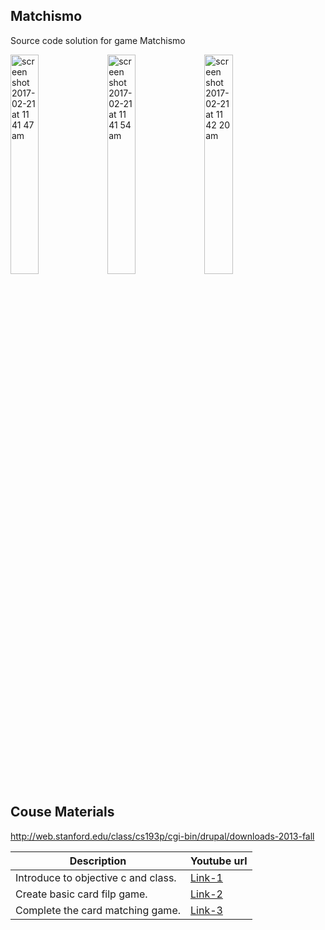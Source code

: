 ## Matchismo
Source code solution for game Matchismo

<img width="30%" alt="screen shot 2017-02-21 at 11 41 47 am" src="https://cloud.githubusercontent.com/assets/12819525/23181770/1df4320a-f82b-11e6-9001-5108fe8e8859.png">
<img width="30%" alt="screen shot 2017-02-21 at 11 41 54 am" src="https://cloud.githubusercontent.com/assets/12819525/23181771/1e0b21cc-f82b-11e6-948c-3bb7127df3d1.png">
<img width="30%" alt="screen shot 2017-02-21 at 11 42 20 am" src="https://cloud.githubusercontent.com/assets/12819525/23181772/1e2701da-f82b-11e6-8604-feecfe19fee1.png">

## Couse Materials

http://web.stanford.edu/class/cs193p/cgi-bin/drupal/downloads-2013-fall

| Description                                                | Youtube url              |         
|------------------------------------------------------------|--------------------------|
| Introduce to objective c and class.                        | [Link-1](matchismo-url-1)|
| Create basic card filp game.                               | [Link-2](matchismo-url-2)|
| Complete the card matching game.                           | [Link-3](matchismo-url-3)|

[matchismo-url]: [/Matchismo]
[matchismo-url-1]: https://www.youtube.com/watch?v=ZqKbN_C4Yvg&list=PLnOdYr35FyvhDUAIW17vo7nGfHJAyikUp
[matchismo-url-2]: https://www.youtube.com/watch?v=1pO5XGpq16c&list=PLnOdYr35FyvhDUAIW17vo7nGfHJAyikUp&index=2
[matchismo-url-3]: https://www.youtube.com/watch?v=ZhpmQQBAyMQ&index=3&list=PLnOdYr35FyvhDUAIW17vo7nGfHJAyikUp
